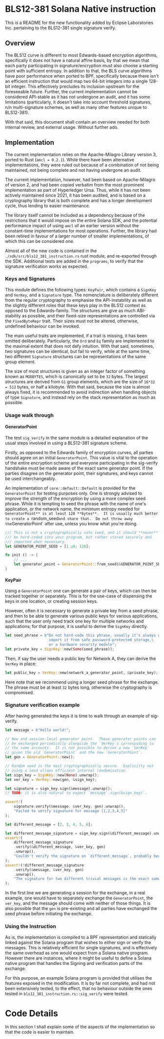 # BLS12-381 Solana Native instruction

This is a README for the new functionality added by Eclipse
Laboratories Inc. pertaining to the BLS12-381 single signature verify.

## Overview
The BLS12 curve is different to most Edwards-based encryption
algorithms, specifically it does not have a natural affine basis, by
that we mean that each party participating in signature/encryption
must also choose a starting point with sufficient entropy.  In
addition to that, the BLS curve algorithms have poor performance when
ported to BPF, specifically because there isn't an efficient
instruction that would map two 64-bit integers into a single 128-bit
integer.  This effectively precludes its inclusion upstream for the
foreseeable future.  Further, the current implementation cannot be
considered API-stable as it has not undergone an audit, and it has
some limitations (particularly, it doesn't take into account threshold
signatures, n/n multi-signature schemes, as well as many other
features unique to BLS12-381).

With that said, this document shall contain an overview needed for
both internal review, and external usage.  Without further ado. 

## Implementation

The current implementation relies on the Apache-Milagro Library
version 3, ported to Rust (`amcl = 0.2.1`).  While there have been
alternative implementations, they were ruled out because of a
combination of not being maintained, not being complete and not having
undergone an audit. 

The current implementation, however, had been based on Apache-Milagro
of version 2, and had been copied verbatim from the most prominent
implementation as part of Hyperledger Ursa.  Thus, while it has not
been actively maintained since 2021, it has been audited, and is based
on a cryptography library that is both complete and has a longer
development cycle, thus lending to easier maintenance. 

The library itself cannot be included as a dependency because of the
restrictions that it would impose on the entire Solana SDK, and the
potential performance impact of using `amcl` of an earlier version
without the constant-time implementations for most operations.
Further, the library had been retired in favour of a larger number of
smaller implementations, of which this can be considered one.

Almost all of the new code is contained in the
`./sdk/src/bls12_381_instruction.rs` rust module, and re-exported
through the SDK.  Additional tests are added in the `programs`, to
verify that the signature verification works as expected.

### Keys and Signatures

This module defines the following types: `KeyPair`, which contains a
`SignKey` and `VerKey`, and a `Signature` type.  The nomenclature is
deliberately different from the regular cryptography to emphasise the
API-instability as well as the slightly different roles that these
keys play in the BLS12 context as opposed to the Edwards-family.  The
structures are give as much ABI-stability as possible, and their
fixed-size representations are controlled via the `FixedByteRepr`
trait.  Their sizes must not be altered, otherwise, undefined
behaviour can be invoked. 

The main useful traits are implemented, if a trait is missing, it has
been omitted deliberately.  Particularly, the `Ord` and `Eq` family
are implemented to the maximal extent that does not defy intuition.
With that said, sometimes, two signatures can be identical, but fail
to verify, while at the same time, two different `Signature`
structures can be representations of the same group element. 

The size of most structures is given as an integer factor of something
known as `MODBYTES`, which is canonically set to be `32` bytes.  The
largest structures are derived from `G1` group elements, which are the
size of `16*32 = 512` bytes, or half a kilobyte. With that said,
because the size is almost always fixed, it is recommended to avoid
indirection when handling objects of type `Signature`, and instead
rely on the stack representation as much as possible. 


### Usage walk through

#### GeneratorPoint

The test `sig_verify` in the same module is a detailed explanation of
the usual steps involved in using a BLS12-381 signature scheme.

Firstly, as opposed to the Edwards family of encryption curves, all
parties should agree on an initial `GeneratorPoint`.  This value is
vital to the operation of the entire encryption scheme and everyone
participating in the sig-verify handshake must be made aware of the
exact same generator point.  If the parties disagree on the generator
point, their signatures, and keys cannot be used interchangeably.

An implementation of `core::default::Default` is provided for the
`GeneratorPoint` for testing purposes only.  One is strongly advised
to improve the strength of the encryption by using a more complex seed
phrase.  While it is tempting to seed the phrase with the name of
one's application, or the network name, the minimum entropy needed for
`GeneratorPoint** is at least 128 **bytes**.  It is usually much
better to create a `random_seed` and share that.  Do not throw away
the `GeneratorPoint` after use, unless you know what you're doing. 

```rust
/// This is not a cryptographically safe seed, and it should **never**
/// be hard-coded into your program, but rather stored securely and
/// imported when necessary.
let GENERATOR_POINT_SEED = [1_u8; 128];

fn init () -> {
    // ...
    let generator_point = GeneratorPoint::from_seed(&GENERATOR_POINT_SEED);
}

```

#### KeyPair

Using a `GeneratorPoint` one can generate a pair of keys, which can
then be tracked together or separately. This is for the use-case of
dispensing the keys in one location, or creating session keys. 

However, often it is necessary to generate a private key from a seed
phrase, and then to be able to generate various public keys for
various applications, such that the user only need track one key for
multiple networks and applications; for that purpose, it is useful to
derive the `SignKey` directly. 

```rust
let seed_phrase = b"Do not hard-code this phrase, usually it's always good to\
                    import it from safe password-protected storage,\
                    or a hardware security module";
let private_key = SignKey::new(Some(seed_phrase));
```

Then, if say the user needs a public key for Network A, they can
derive the `VerKey` in place:

```rust
let public_key = VerKey::new(network_a_generator_point, &private_key);
```

Here note that we recommend using a longer seed phrase for the
exchange. The phrase must be at least `32` bytes long, otherwise the
cryptography is compromised. 

### Signature verification example

After having generated the keys it is time to walk through an example
of sig-verify. 


```rust
let message = b"Hello world!";

// New and session-local generator point.  These generator points can
// be exchanged periodically alongside the `VerKey`s correspoding to
// the same accounts.  It is not possible to derive a new `VerKey`
// given the old `GeneratorPoint` and the new `GeneratorPoint`.
let gen = GeneratorPoint::new();

// Random seed is the most cryptographically secure.  Explicitly not
// using a seed allows efficient internal randomisation.
let sign_key = SignKey::new(None).unwrap();
let ver_key = VerKey::new(gen, &sign_key);

let signature = sign_key.sign(&message).unwrap();
// TODO: it is also natural to expect `message`.sign(&sign_key)`. 

assert!(
    signature.verify(&message, &ver_key, gen).unwrap(),
    "Failed to verify signature for message [1,2,3,4,5]"
);

let different_message = [2, 3, 4, 5, 6];

let different_message_signature = sign_key.sign(&different_message).unwrap();
assert!(
    different_message_signature
    .verify(&different_message, &ver_key, gen)
    .unwrap(),
    "Couldn't verify the signature on `different_message`, probably because the signature has become non-deterministic."
);
assert!(!different_message_signature
    .verify(&message, &ver_key, gen)
    .unwrap(),
    "The signature for two different trivial messages is the exact same. This should never happen, and you should report it"
);

```

In the first line we are generating a session for the exchange, in a
real example, one would have to separately exchange the
`GeneratorPoint`, the `ver_key`, and the message should come with
neither of those things.  It is also possible that the `gen` is
pre-existing and all parties have exchanged the seed phrase before
initiating the exchange. 

### Using the Instruction

As is, the implementation is compiled to a BPF representation and
statically linked against the Solana program that wishes to either
sign or verify the messages.  This is relatively efficient for single
signatures, and is effectively the same overhead as one would expect
from a Solana native program.  However there are instances, where it
might be useful to define a Solana native program that handles the
Signing and verification parts of the exchange. 

For this purpose, an example Solana program is provided that utilises
the features exposed in the modification.  It is by far not complete,
and had not been extensively tested, to the effect, that no behaviour
outside the ones tested in `bls12_381_instruction.rs::sig_verify` were
tested. 



# Code Details

In this section I shall explain some of the aspects of the
implementation so that the code is easier to maintain. 
